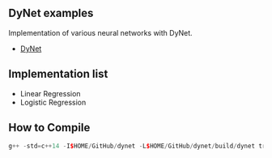 ## DyNet examples
Implementation of various neural networks with DyNet.
* [DyNet](https://github.com/clab/dynet)

## Implementation list
* Linear Regression
* Logistic Regression

## How to Compile

```c++
g++ -std=c++14 -I$HOME/GitHub/dynet -L$HOME/GitHub/dynet/build/dynet train.cc -ldynet
```

